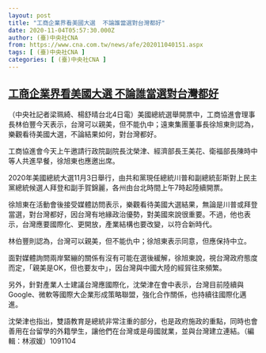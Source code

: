 ```yaml
---
layout: post
title: "工商企業界看美國大選  不論誰當選對台灣都好"
date: 2020-11-04T05:57:30.000Z
author: (臺)中央社CNA
from: https://www.cna.com.tw/news/afe/202011040151.aspx
tags: [ (臺)中央社CNA ]
categories: [ (臺)中央社CNA ]
---
```

<!--1604469450000-->
[工商企業界看美國大選  不論誰當選對台灣都好](https://www.cna.com.tw/news/afe/202011040151.aspx)
------

<div>
<div></div><div class="paragraph"><p>（中央社記者梁珮綺、楊舒晴台北4日電）美國總統選舉開票中，工商協進會理事長林伯豐今天表示，台灣可以親美，但不能仇中；遠東集團董事長徐旭東則認為，樂觀看待美國大選，不論結果如何，對台灣都好。</p><p>工商協進會今天上午邀請行政院副院長沈榮津、經濟部長王美花、衛福部長陳時中等人共進早餐，徐旭東也應邀出席。</p><p>2020年美國總統大選11月3日舉行，由共和黨現任總統川普和副總統彭斯對上民主黨總統候選人拜登和副手賀錦麗，各州由台北時間上午7時起陸續開票。</p><p>徐旭東在活動會後接受媒體訪問表示，樂觀看待美國大選結果，無論是川普或拜登當選，對台灣都好，因台灣有地緣政治優勢，對美國來說很重要。不過，他也表示，台灣應要國際化、更開放，產業結構也要改變，以符合新時代。</p><p>林伯豐則認為，台灣可以親美，但不能仇中；徐旭東表示同意，但應保持中立。</p><p>面對媒體詢問兩岸緊繃的關係有沒有可能在選後緩解，徐旭東說，視台灣政府態度而定，「親美是OK，但也要友中」，因台灣與中國大陸的經貿往來頻繁。</p><p>另外，針對產業人士建議台灣應國際化，沈榮津在會中表示，台灣目前陸續與Google、微軟等國際大企業形成策略聯盟，強化合作關係，也持續往國際化邁進。</p><p>沈榮津也指出，雙語教育是總統非常注重的部分，也是政府施政的重點，同時也會善用在台留學的外籍學生，讓他們在台灣或是母國就業，並與台灣建立連結。（編輯：林淑媛）1091104</p></div>
</div>
